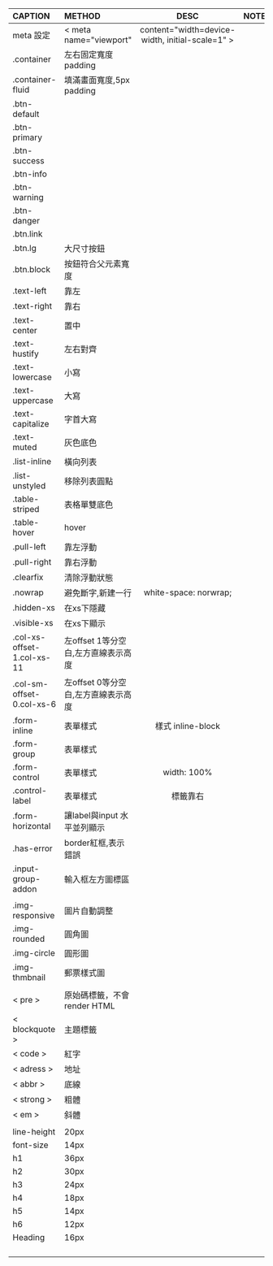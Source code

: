 | CAPTION | METHOD | DESC | NOTE |  
| :---- | :---- | :----: | :---- |  
| meta 設定 | < meta name="viewport"  | content="width=device-width, initial-scale=1" > |  
| .container | 左右固定寬度padding |  |  
| .container-fluid | 填滿畫面寬度,5px padding |  |  
| .btn-default |  |  |  
| .btn-primary |  |  |  
| .btn-success |  |  |  
| .btn-info |  |  |  
| .btn-warning |  |  |  
| .btn-danger |  |  |  
| .btn.link |  |  |  
| .btn.lg | 大尺寸按鈕 |  |  
| .btn.block | 按鈕符合父元素寬度 |  |  
| .text-left | 靠左 |  |  
| .text-right | 靠右 |  |  
| .text-center | 置中 |  |  
| .text-hustify | 左右對齊 |  |  
| .text-lowercase | 小寫 |  |  
| .text-uppercase | 大寫 |  |  
| .text-capitalize | 字首大寫 |  |  
| .text-muted | 灰色底色 |  |  
| .list-inline | 橫向列表 |  |  
| .list-unstyled | 移除列表圓點 |  |  
| .table-striped | 表格單雙底色 |  |  
| .table-hover | hover |  |  
| .pull-left | 靠左浮動 |  |  
| .pull-right | 靠右浮動 |  |  
| .clearfix | 清除浮動狀態 |  |  
| .nowrap | 避免斷字,新建一行 | white-space: norwrap; |  
| .hidden-xs | 在xs下隱藏 |  |
| .visible-xs | 在xs下顯示 |  |
| .col-xs-offset-1.col-xs-11 | 左offset 1等分空白,左方直線表示高度 |  |  
| .col-sm-offset-0.col-xs-6 | 左offset 0等分空白,左方直線表示高度 |  |  
| .form-inline | 表單樣式 | 樣式 inline-block |  
| .form-group | 表單樣式 |  |  
| .form-control | 表單樣式 | width: 100% |  
| .control-label | 表單樣式 | 標籤靠右 |  
| .form-horizontal | 讓label與input 水平並列顯示 |  |  
| .has-error | border紅框,表示錯誤 |  |  
| .input-group-addon | 輸入框左方圖標區 |  |  
|  |  |  |  
| .img-responsive | 圖片自動調整 |  |  
| .img-rounded | 圓角圖 |  |  
| .img-circle | 圓形圖 |  |  
| .img-thmbnail | 郵票樣式圖 |  |  
|  |  |  |  
| < pre > | 原始碼標籤，不會render HTML |  |  
| < blockquote > | 主題標籤 |  |  
| < code > | 紅字 |  |  
| < adress > | 地址 |  |  
| < abbr > | 底線 |  |  
| < strong > | 粗體 |  |  
| < em > | 斜體 |  |  
|  |  |  |  
| line-height | 20px |  |  
| font-size | 14px |  |  
| h1 | 36px |  |  
| h2 | 30px |  |  
| h3 | 24px |  |  
| h4 | 18px |  |  
| h5 | 14px |  |  
| h6 | 12px |  |  
| Heading | 16px |  |  
|  |  |  |  
|  |  |  |  
|  |  |  |  
|  |  |  |  

